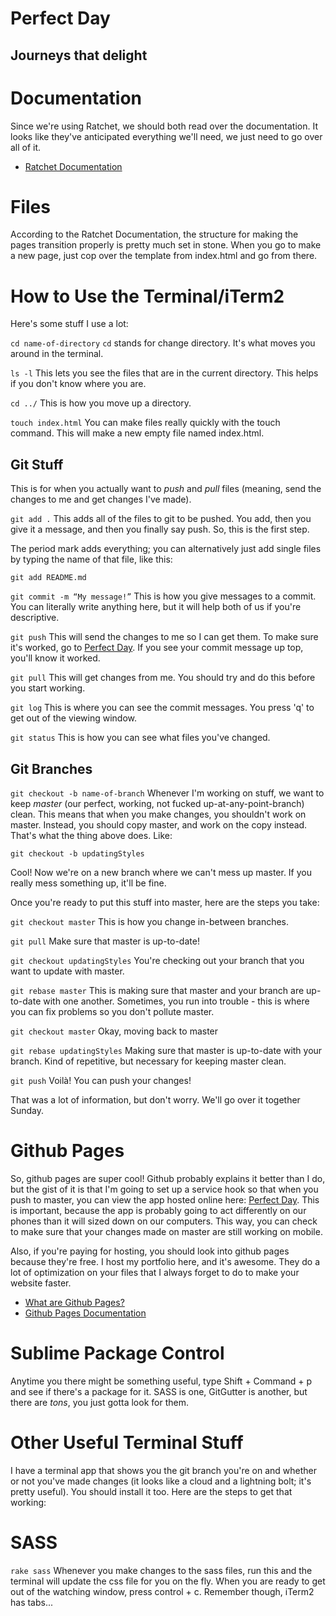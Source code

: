 # Perfect Day
## Journeys that delight

# Documentation
Since we're using Ratchet, we should both read over the documentation. It looks like they've anticipated everything we'll need, we just need to go over all of it.

* [Ratchet Documentation](http://maker.github.io/ratchet/two.html#gettingStarted)

# Files
According to the Ratchet Documentation, the structure for making the pages transition properly is pretty much set in stone. When you go to make a new page, just cop over the template from index.html and go from there.

# How to Use the Terminal/iTerm2

Here's some stuff I use a lot:

```cd name-of-directory```
```cd``` stands for change directory. It's what moves you around in the terminal.

```ls -l``` 
This lets you see the files that are in the current directory. This helps if you don't know where you are.

```cd ../```
This is how you move up a directory.

```touch index.html```
You can make files really quickly with the touch command. This will make a new empty file named index.html.

## Git Stuff
This is for when you actually want to <em>push</em> and <em>pull</em> files (meaning, send the changes to me and get changes I've made).

```git add .```
This adds all of the files to git to be pushed. You add, then you give it a message, and then you finally say push. So, this is the first step. 

The period mark adds everything; you can alternatively just add single files by typing the name of that file, like this:

```git add README.md```

```git commit -m “My message!”```
This is how you give messages to a commit. You can literally write anything here, but it will help both of us if you're descriptive.

```git push```
This will send the changes to me so I can get them. To make sure it's worked, go to [Perfect Day](http://github.com/helenvholmes/perfectday). If you see your commit message up top, you'll know it worked.

```git pull```
This will get changes from me. You should try and do this before you start working. 

```git log```
This is where you can see the commit messages. You press 'q' to get out of the viewing window.

```git status```
This is how you can see what files you've changed.

## Git Branches
```git checkout -b name-of-branch```
Whenever I'm working on stuff, we want to keep <em>master</em> (our perfect, working, not fucked up-at-any-point-branch) clean. This means that when you make changes, you shouldn't work on master. Instead, you should copy master, and work on the copy instead. That's what the thing above does. Like:

```git checkout -b updatingStyles```

Cool! Now we're on a new branch where we can't mess up master. If you really mess something up, it'll be fine. 

Once you're ready to put this stuff into master, here are the steps you take:

```git checkout master```
This is how you change in-between branches. 

```git pull```
Make sure that master is up-to-date!

```git checkout updatingStyles```
You're checking out your branch that you want to update with master.

```git rebase master```
This is making sure that master and your branch are up-to-date with one another. Sometimes, you run into trouble - this is where you can fix problems so you don't pollute master.

```git checkout master```
Okay, moving back to master

```git rebase updatingStyles```
Making sure that master is up-to-date with your branch. Kind of repetitive, but necessary for keeping master clean.

```git push```
Voilà! You can push your changes!

That was a lot of information, but don't worry. We'll go over it together Sunday.

# Github Pages
So, github pages are super cool! Github probably explains it better than I do, but the gist of it is that I'm going to set up a service hook so that when you push to master, you can view the app hosted online here: [Perfect Day](http://helenvholmes.github.io/perfectday/). This is important, because the app is probably going to act differently on our phones than it will sized down on our computers. This way, you can check to make sure that your changes made on master are still working on mobile. 

Also, if you're paying for hosting, you should look into github pages because they're free. I host my portfolio here, and it's awesome. They do a lot of optimization on your files that I always forget to do to make your website faster. 

* [What are Github Pages?](https://help.github.com/articles/what-are-github-pages)
* [Github Pages Documentation](https://help.github.com/categories/20/articles)

# Sublime Package Control
Anytime you there might be something useful, type Shift + Command + p and see if there's a package for it. SASS is one, GitGutter is another, but there are <em>tons</em>, you just gotta look for them.

# Other Useful Terminal Stuff
I have a terminal app that shows you the git branch you're on and whether or not you've made changes (it looks like a cloud and a lightning bolt; it's pretty useful). You should install it too. Here are the steps to get that working:

# SASS
```rake sass```
Whenever you make changes to the sass files, run this and the terminal will update the css file for you on the fly. When you are ready to get out of the watching window, press control + c. Remember though, iTerm2 has tabs...

